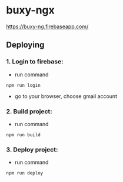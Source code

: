 # buxy-ngx
https://buxy-ng.firebaseapp.com/

## Deploying
### 1. Login to firebase:

- run command

```
npm run login
```

- go to your browser, choose gmail account


### 2. Build project:

- run command

```
npm run build
```


### 3. Deploy project:

- run command

```
npm run deploy
```
